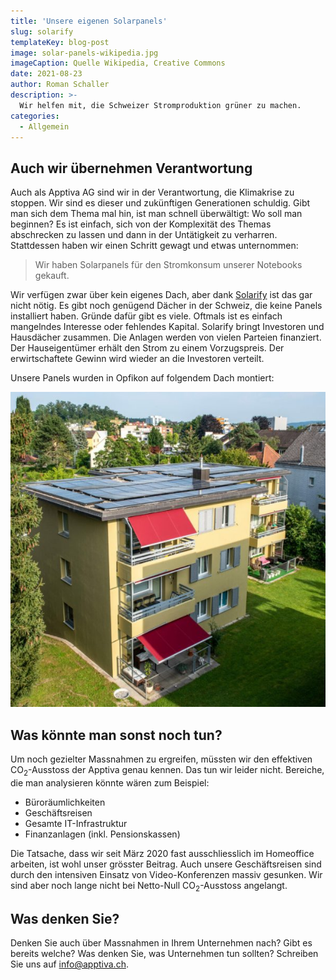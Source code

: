 ```yaml
---
title: 'Unsere eigenen Solarpanels'
slug: solarify
templateKey: blog-post
image: solar-panels-wikipedia.jpg
imageCaption: Quelle Wikipedia, Creative Commons
date: 2021-08-23
author: Roman Schaller
description: >-
  Wir helfen mit, die Schweizer Stromproduktion grüner zu machen.
categories:
  - Allgemein
---
```


## Auch wir übernehmen Verantwortung

Auch als Apptiva AG sind wir in der Verantwortung, die Klimakrise zu stoppen. Wir sind es dieser und zukünftigen Generationen schuldig. Gibt man sich dem Thema mal hin, ist man schnell überwältigt: Wo soll man beginnen? Es ist einfach, sich von der Komplexität des Themas abschrecken zu lassen und dann in der Untätigkeit zu verharren. Stattdessen haben wir einen Schritt gewagt und etwas unternommen:

> Wir haben Solarpanels für den Stromkonsum unserer Notebooks gekauft.

Wir verfügen zwar über kein eigenes Dach, aber dank [Solarify](https://solarify.ch/) ist das gar nicht nötig. Es gibt noch genügend Dächer in der Schweiz, die keine Panels installiert haben. Gründe dafür gibt es viele. Oftmals ist es einfach mangelndes Interesse oder fehlendes Kapital. Solarify bringt Investoren und Hausdächer zusammen. Die Anlagen werden von vielen Parteien finanziert. Der Hauseigentümer erhält den Strom zu einem Vorzugspreis. Der erwirtschaftete Gewinn wird wieder an die Investoren verteilt.

Unsere Panels wurden in Opfikon auf folgendem Dach montiert:

![Unsere Solarpanels in Opfikon](./solarpanels-opfikon.jpg 'Unsere Solarpanels sind auf diesem Dach in Opfikon montiert.')

## Was könnte man sonst noch tun?

Um noch gezielter Massnahmen zu ergreifen, müssten wir den effektiven CO<sub>2</sub>-Ausstoss der Apptiva genau kennen. Das tun wir leider nicht. Bereiche, die man analysieren könnte wären zum Beispiel:

- Büroräumlichkeiten
- Geschäftsreisen
- Gesamte IT-Infrastruktur
- Finanzanlagen (inkl. Pensionskassen)

Die Tatsache, dass wir seit März 2020 fast ausschliesslich im Homeoffice arbeiten, ist wohl unser grösster Beitrag. Auch unsere Geschäftsreisen sind durch den intensiven Einsatz von Video-Konferenzen massiv gesunken. Wir sind aber noch lange nicht bei Netto-Null CO<sub>2</sub>-Ausstoss angelangt.

## Was denken Sie?

Denken Sie auch über Massnahmen in Ihrem Unternehmen nach? Gibt es bereits welche? Was denken Sie, was Unternehmen tun sollten? Schreiben Sie uns auf [info@­apptiva.ch](mailto:info@apptiva.ch).

